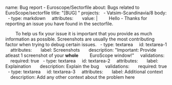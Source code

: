 name: Bug report - Euroscope/Sectorfile
about: Bugs related to EuroScope/sectorfile
title: "[BUG] "
projects:
  - Vatsim-Scandinavia/8
body:
  - type: markdown
    attributes:
      value: |
        Hello - Thanks for reporting an issue you have found in the sectorfile.


        To help us fix your issue it is important that you provide as much
        information as possible. Screenshots are usually the most contributing
        factor when trying to debug certain issues.
  - type: textarea
    id: textarea-1
    attributes:
      label: Screenshots
      description: "Important: Provide atleast 1 screenshot of your **whole**
        EuroScope window!"
    validations:
      required: true
  - type: textarea
    id: textarea-2
    attributes:
      label: Explaination
      description: Explain the bug
    validations:
      required: true
  - type: textarea
    id: textarea-3
    attributes:
      label: Additional context
      description: Add any other context about the problem here
